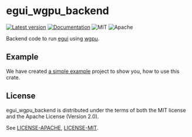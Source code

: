# egui_wgpu_backend

[![Latest version](https://img.shields.io/crates/v/egui_wgpu_backend.svg)](https://crates.io/crates/egui_wgpu_backend)
[![Documentation](https://docs.rs/egui_wgpu_backend/badge.svg)](https://docs.rs/egui_wgpu_backend)
![MIT](https://img.shields.io/badge/license-MIT-blue.svg)
![Apache](https://img.shields.io/badge/license-Apache-blue.svg)

Backend code to run [egui](https://github.com/emilk/egui) using [wgpu](https://wgpu.rs/).

## Example
We have created [a simple example](https://github.com/hasenbanck/egui_example) project to show you, how to use this crate.

## License
egui_wgpu_backend is distributed under the terms of both the MIT license and the Apache License (Version 2.0).

See [LICENSE-APACHE](LICENSE-APACHE), [LICENSE-MIT](LICENSE-MIT).
